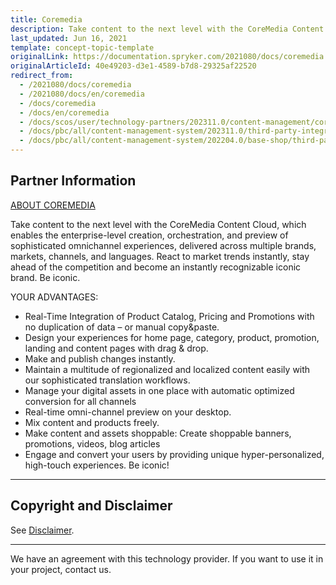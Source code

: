 ```yaml
---
title: Coremedia
description: Take content to the next level with the CoreMedia Content Cloud that can be integrated in the Spryker Commerce OS.
last_updated: Jun 16, 2021
template: concept-topic-template
originalLink: https://documentation.spryker.com/2021080/docs/coremedia
originalArticleId: 40e49203-d3e1-4589-b7d8-29325af22520
redirect_from:
  - /2021080/docs/coremedia
  - /2021080/docs/en/coremedia
  - /docs/coremedia
  - /docs/en/coremedia
  - /docs/scos/user/technology-partners/202311.0/content-management/coremedia.html
  - /docs/pbc/all/content-management-system/202311.0/third-party-integrations/coremedia.html
  - /docs/pbc/all/content-management-system/202204.0/base-shop/third-party-integrations/coremedia.html
---
```


## Partner Information

[ABOUT COREMEDIA](https://www.coremedia.com)

Take content to the next level with the CoreMedia Content Cloud, which enables the enterprise-level creation, orchestration, and preview of sophisticated omnichannel experiences, delivered across multiple brands, markets, channels, and languages. React to market trends instantly, stay ahead of the competition and become an instantly recognizable iconic brand. Be iconic.

YOUR ADVANTAGES:
- Real-Time Integration of Product Catalog, Pricing and Promotions with no duplication of data – or manual copy&paste.
- Design your experiences for home page, category, product, promotion, landing and content pages with drag & drop.
- Make and publish changes instantly.
- Maintain a multitude of regionalized and localized content easily with our sophisticated translation workflows.
- Manage your digital assets in one place with automatic optimized conversion for all channels
- Real-time omni-channel preview on your desktop.
- Mix content and products freely.
- Make content and assets shoppable: Create shoppable banners, promotions, videos, blog articles
- Engage and convert your users by providing unique hyper-personalized, high-touch experiences. Be iconic!

---

## Copyright and Disclaimer

See [Disclaimer](https://github.com/spryker/spryker-documentation).

---
We have an agreement with this technology provider. If you want to use it in your project,  contact us.

<div class="hubspot-form js-hubspot-form" data-portal-id="2770802" data-form-id="163e11fb-e833-4638-86ae-a2ca4b929a41" id="hubspot-1"></div>
